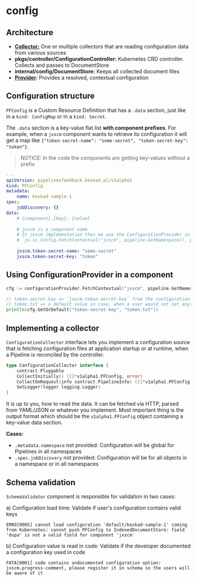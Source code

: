 config
=======

Architecture
------------

- [**Collector:**](./local.go) One or multiple collectors that are reading configuration data from various sources
- **pkgs/controller/ConfigurationController:** Kubernetes CRD controller. Collects and passes to DocumentStore
- **internal/config/DocumentStore:** Keeps all collected document files
- [**Provider**](./provider.go): Provides a resolved, contextual configuration


Configuration structure
-----------------------

`PFConfig` is a Custom Resource Definition that has a `.data` section, just like in a `kind: ConfigMap` or in a `kind: Secret`.

The `.data` section is a key-value flat list **with component prefixes**. For example, when a `jxscm` component wants to retrieve its configuration it will get a map like `{"token-secret-name": "some-secret", "token-secret-key": "token"}`.

> NOTICE: In the code the components are getting key-values without a prefix

```yaml
---
apiVersion: pipelinesfeedback.keskad.pl/v1alpha1
kind: PFConfig
metadata:
    name: keskad-sample-1
spec:
    jobDiscovery: {}
data:
    # {component}.{key}: {value}
    
    # jxscm is a component name
    # In jxscm implementation then we use the ConfigurationProvider in a following way to retrieve all "jxscm" prefixed keys:
    # `jx.sc.Config.FetchContextual("jxscm", pipeline.GetNamespace(), pipeline)`
    
    jxscm.token-secret-name: "some-secret"
    jxscm.token-secret-key: "token"
```

Using ConfigurationProvider in a component
------------------------------------------

```go
cfg := configurationProvider.FetchContextual("jxscm", pipeline.GetNamespace(), pipeline)

// token-secret-key => `jxscm.token-secret-key` from the configuration
// token.txt => a default value in case, when a user would not set anything in the configuration
println(cfg.GetOrDefault("token-secret-key", "token.txt"))
```

Implementing a collector
------------------------

`ConfigurationCollector` interface lets you implement a configuration source that is fetching configuration files at application startup or at runtime, when a Pipeline is reconciled by the controller.

```go
type ConfigurationCollector interface {
	contract.Pluggable
	CollectInitially() ([]*v1alpha1.PFConfig, error)
	CollectOnRequest(info contract.PipelineInfo) ([]*v1alpha1.PFConfig, error)
	SetLogger(logger logging.Logger)
}
```

It is up to you, how to read the data. It can be fetched via HTTP, parsed from YAML/JSON or whatever you implement. Most important thing is
the output format which should be the `v1alpha1.PFConfig` object containing a key-value data section.

**Cases:**
- `.metadata.namespace` not provided: Configuration will be global for Pipelines in all namespaces
- `.spec.jobDiscovery` not provided: Configuration will be for all objects in a namespace or in all namespaces


Schema validation
-----------------

`SchemaValidator` component is responsible for validation in two cases:

a) Configuration load time: Validate if user's configuration contains valid keys

```
ERRO[0005] cannot load configuration 'default/keskad-sample-1' coming from Kubernetes: cannot push PFConfig to IndexedDocumentStore: field 'dupa' is not a valid field for component 'jxscm'
```


b) Configuration value is read in code: Validate if the developer documented a configuration key used in code

```
FATA[0001] code contains undocumented configuration option: jxscm.progress-comment, please register it in schema so the users will be aware of it
```
